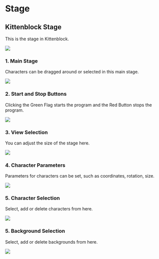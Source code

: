 # Stage

## Kittenblock Stage

This is the stage in Kittenblock.

![](./images/stage1.png)

### 1. Main Stage

Characters can be dragged around or selected in this main stage.

![](./images/stage2.png)

### 2. Start and Stop Buttons

Clicking the Green Flag starts the program and the Red Button stops the program.

![](./images/stage3.png)

### 3. View Selection

You can adjust the size of the stage here.

![](./images/stage4.png)

### 4. Character Parameters

Parameters for characters can be set, such as coordinates, rotation, size.

![](./images/stage5.png)

### 5. Character Selection

Select, add or delete characters from here.

![](./images/stage6.png)

### 5. Background Selection

Select, add or delete backgrounds from here.

![](./images/stage7.png)